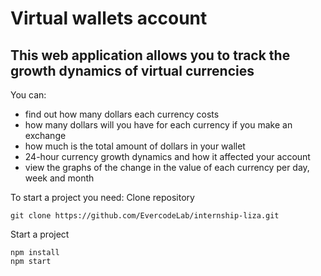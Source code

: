 # Virtual wallets account

## This web application allows you to track the growth dynamics of virtual currencies

You can:

- find out how many dollars each currency costs
- how many dollars will you have for each currency if you make an exchange
- how much is the total amount of dollars in your wallet
- 24-hour currency growth dynamics and how it affected your account
- view the graphs of the change in the value of each currency per day, week and month

To start a project you need:
Сlone repository

``` git clone https://github.com/EvercodeLab/internship-liza.git ```

Start a project

```
npm install
npm start
```
